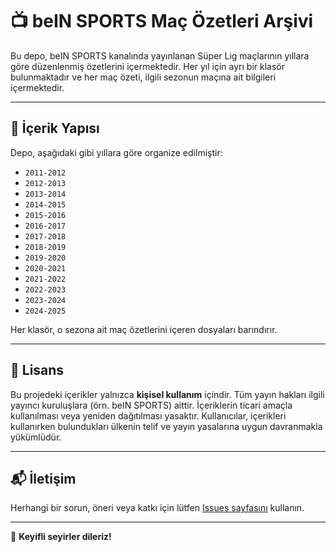 # 📺 beIN SPORTS Maç Özetleri Arşivi

Bu depo, beIN SPORTS kanalında yayınlanan Süper Lig maçlarının yıllara göre düzenlenmiş özetlerini içermektedir. Her yıl için ayrı bir klasör bulunmaktadır ve her maç özeti, ilgili sezonun maçına ait bilgileri içermektedir.

---

## 📁 İçerik Yapısı

Depo, aşağıdaki gibi yıllara göre organize edilmiştir:

- `2011-2012`
- `2012-2013`
- `2013-2014`
- `2014-2015`
- `2015-2016`
- `2016-2017`
- `2017-2018`
- `2018-2019`
- `2019-2020`
- `2020-2021`
- `2021-2022`
- `2022-2023`
- `2023-2024`
- `2024-2025`

Her klasör, o sezona ait maç özetlerini içeren dosyaları barındırır.

---

## 📄 Lisans

Bu projedeki içerikler yalnızca **kişisel kullanım** içindir. Tüm yayın hakları ilgili yayıncı kuruluşlara (örn. beIN SPORTS) aittir. İçeriklerin ticari amaçla kullanılması veya yeniden dağıtılması yasaktır. Kullanıcılar, içerikleri kullanırken bulundukları ülkenin telif ve yayın yasalarına uygun davranmakla yükümlüdür.

---

## 📬 İletişim

Herhangi bir sorun, öneri veya katkı için lütfen [Issues sayfasını](https://github.com/Sakubaba00/bein-sports-ozet/issues) kullanın.

---

🎥 **Keyifli seyirler dileriz!**
